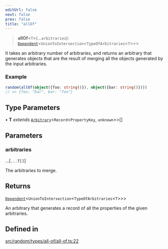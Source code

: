 ```yaml
---
editUrl: false
next: false
prev: false
title: "allOf"
---
```


> **allOf**\<`T`\>(...`arbitraries`): [`Dependent`](/api/interfaces/dependent/)\<`UnionToIntersection`\<`TypeOfArbitraries`\<`T`\>\>\>

It takes an arbitrary number of arbitraries, and returns an arbitrary that generates objects that
are the result of merging all the objects generated by the input arbitraries.

### Example
```ts
random(allOf(object({foo: string()}), object({bar: string()})))
// => {foo: "bar", bar: "foo"}
```

## Type Parameters

• **T** *extends* [`Arbitrary`](/api/interfaces/arbitrary/)\<`Record`\<`PropertyKey`, `unknown`\>\>[]

## Parameters

### arbitraries

...[`...T[]`]

The arbitraries to merge.

## Returns

[`Dependent`](/api/interfaces/dependent/)\<`UnionToIntersection`\<`TypeOfArbitraries`\<`T`\>\>\>

An arbitrary that generates a record of all the properties of the given arbitraries.

## Defined in

[src/random/types/all-of/all-of.ts:22](https://github.com/skyleague/axioms/blob/75fb1c5c977f1940e84e5cdcef2be336d1fd81da/src/random/types/all-of/all-of.ts#L22)
